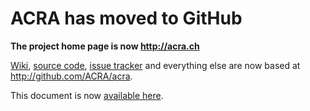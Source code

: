# ACRA has moved to GitHub #

**The project home page is now http://acra.ch**

[Wiki](http://github.com/ACRA/acra/wiki), [source code](http://github.com/ACRA/acra/), [issue tracker](http://github.com/ACRA/acra/issues) and everything else are now based at http://github.com/ACRA/acra. 

This document is now [available here](http://github.com/ACRA/acra/wiki/ReportContent).